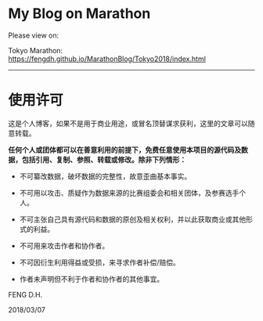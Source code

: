 # My Blog on Marathon

Please view on: 

Tokyo Marathon: https://fengdh.github.io/MarathonBlog/Tokyo2018/index.html


--------
# 使用许可
这是个人博客，如果不是用于商业用途，或冒名顶替谋求获利，这里的文章可以随意转载。

**任何个人或团体都可以在善意利用的前提下，免费任意使用本项目的源代码及数据，包括引用、复制、参照、转载或修改。除非下列情形：**
  * 不可纂改数据，破坏数据的完整性，故意歪曲基本事实。
  * 不可用以攻击、质疑作为数据来源的比赛组委会和相关团体，及参赛选手个人。
  * 不可主张自己具有源代码和数据的原创及相关权利，并以此获取商业或其他形式的利益。
  * 不可用来攻击作者和协作者。

  * 不可因衍生利用得益或受损，来寻求作者补偿/赔偿。
  * 作者未声明但不利于作者和协作者的其他事宜。

FENG D.H.

2018/03/07
